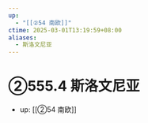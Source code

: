```yaml
---
up:
  - "[[②54 南欧]]"
ctime: 2025-03-01T13:19:59+08:00
aliases:
  - 斯洛文尼亚
---
```


# ②555.4 斯洛文尼亚

- up: [[②54 南欧]]
